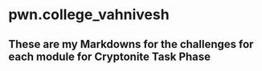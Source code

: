 # pwn.college_vahnivesh




## These are my Markdowns for the challenges for each module for Cryptonite Task Phase
